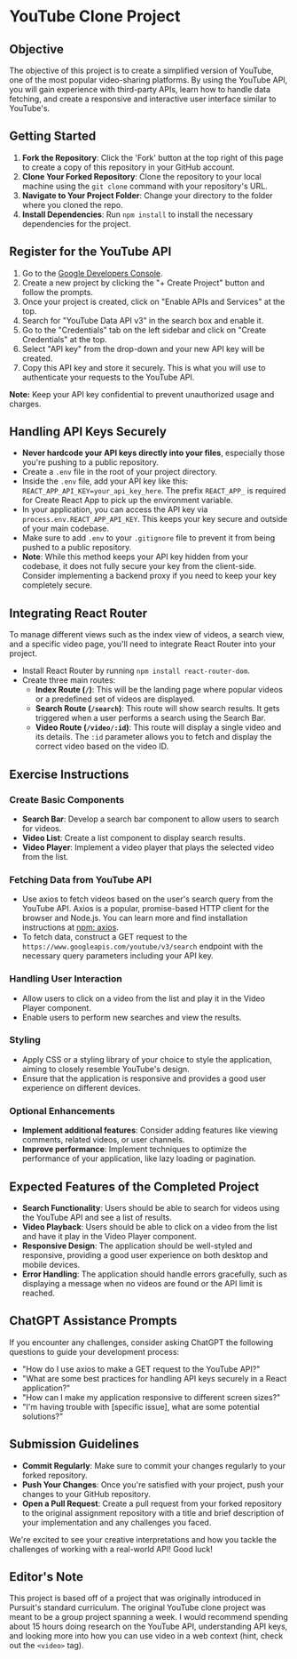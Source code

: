 # YouTube Clone Project

## Objective
The objective of this project is to create a simplified version of YouTube, one of the most popular video-sharing platforms. By using the YouTube API, you will gain experience with third-party APIs, learn how to handle data fetching, and create a responsive and interactive user interface similar to YouTube's.

## Getting Started

1. **Fork the Repository**: Click the 'Fork' button at the top right of this page to create a copy of this repository in your GitHub account.
2. **Clone Your Forked Repository**: Clone the repository to your local machine using the `git clone` command with your repository's URL.
3. **Navigate to Your Project Folder**: Change your directory to the folder where you cloned the repo.
4. **Install Dependencies**: Run `npm install` to install the necessary dependencies for the project.

## Register for the YouTube API
1. Go to the [Google Developers Console](https://console.developers.google.com/).
2. Create a new project by clicking the "+ Create Project" button and follow the prompts.
3. Once your project is created, click on "Enable APIs and Services" at the top.
4. Search for "YouTube Data API v3" in the search box and enable it.
5. Go to the "Credentials" tab on the left sidebar and click on "Create Credentials" at the top.
6. Select "API key" from the drop-down and your new API key will be created.
7. Copy this API key and store it securely. This is what you will use to authenticate your requests to the YouTube API.

**Note:** Keep your API key confidential to prevent unauthorized usage and charges.

## Handling API Keys Securely
- **Never hardcode your API keys directly into your files**, especially those you're pushing to a public repository.
- Create a `.env` file in the root of your project directory.
- Inside the `.env` file, add your API key like this: `REACT_APP_API_KEY=your_api_key_here`. The prefix `REACT_APP_` is required for Create React App to pick up the environment variable.
- In your application, you can access the API key via `process.env.REACT_APP_API_KEY`. This keeps your key secure and outside of your main codebase.
- Make sure to add `.env` to your `.gitignore` file to prevent it from being pushed to a public repository.
- **Note**: While this method keeps your API key hidden from your codebase, it does not fully secure your key from the client-side. Consider implementing a backend proxy if you need to keep your key completely secure.

## Integrating React Router
To manage different views such as the index view of videos, a search view, and a specific video page, you'll need to integrate React Router into your project.
- Install React Router by running `npm install react-router-dom`.
- Create three main routes:
  - **Index Route (`/`)**: This will be the landing page where popular videos or a predefined set of videos are displayed.
  - **Search Route (`/search`)**: This route will show search results. It gets triggered when a user performs a search using the Search Bar.
  - **Video Route (`/video/:id`)**: This route will display a single video and its details. The `:id` parameter allows you to fetch and display the correct video based on the video ID.

## Exercise Instructions

### Create Basic Components
- **Search Bar**: Develop a search bar component to allow users to search for videos.
- **Video List**: Create a list component to display search results.
- **Video Player**: Implement a video player that plays the selected video from the list.

### Fetching Data from YouTube API
- Use axios to fetch videos based on the user's search query from the YouTube API. Axios is a popular, promise-based HTTP client for the browser and Node.js. You can learn more and find installation instructions at [npm: axios](https://www.npmjs.com/package/axios).
- To fetch data, construct a GET request to the `https://www.googleapis.com/youtube/v3/search` endpoint with the necessary query parameters including your API key.

### Handling User Interaction
- Allow users to click on a video from the list and play it in the Video Player component.
- Enable users to perform new searches and view the results.

### Styling
- Apply CSS or a styling library of your choice to style the application, aiming to closely resemble YouTube's design.
- Ensure that the application is responsive and provides a good user experience on different devices.

### Optional Enhancements
- **Implement additional features**: Consider adding features like viewing comments, related videos, or user channels.
- **Improve performance**: Implement techniques to optimize the performance of your application, like lazy loading or pagination.

## Expected Features of the Completed Project
- **Search Functionality**: Users should be able to search for videos using the YouTube API and see a list of results.
- **Video Playback**: Users should be able to click on a video from the list and have it play in the Video Player component.
- **Responsive Design**: The application should be well-styled and responsive, providing a good user experience on both desktop and mobile devices.
- **Error Handling**: The application should handle errors gracefully, such as displaying a message when no videos are found or the API limit is reached.

## ChatGPT Assistance Prompts
If you encounter any challenges, consider asking ChatGPT the following questions to guide your development process:
- "How do I use axios to make a GET request to the YouTube API?"
- "What are some best practices for handling API keys securely in a React application?"
- "How can I make my application responsive to different screen sizes?"
- "I'm having trouble with [specific issue], what are some potential solutions?"

## Submission Guidelines
- **Commit Regularly**: Make sure to commit your changes regularly to your forked repository.
- **Push Your Changes**: Once you're satisfied with your project, push your changes to your GitHub repository.
- **Open a Pull Request**: Create a pull request from your forked repository to the original assignment repository with a title and brief description of your implementation and any challenges you faced.

We're excited to see your creative interpretations and how you tackle the challenges of working with a real-world API! Good luck!

## Editor's Note

This project is based off of a project that was originally introduced in Pursuit's standard curriculum. The original YouTube clone project was meant to be a group project spanning a week. I would recommend spending about 15 hours doing research on the YouTube API, understanding API keys, and looking more into how you can use video in a web context (hint, check out the `<video>` tag).